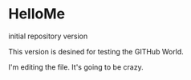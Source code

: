 # HelloMe
initial repository version

This version
is desined for
testing the
GITHub World.

I'm editing the file.           It's going to be crazy.
